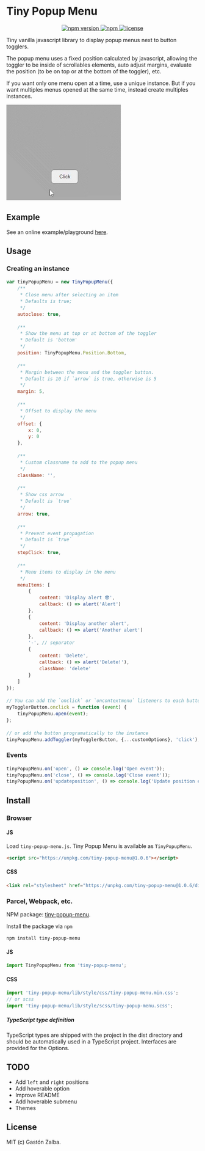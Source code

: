 # Tiny Popup Menu
<p align="center">
    <a href="https://www.npmjs.com/package/tiny-popup-menu">
        <img src="https://img.shields.io/npm/v/tiny-popup-menu.svg" alt="npm version">
    </a>
    <a href="https://img.shields.io/npm/dm/tiny-popup-menu">
        <img alt="npm" src="https://img.shields.io/npm/dm/tiny-popup-menu">
    </a>
    <a href="https://github.com/gastonzalba/tiny-popup-menu/blob/master/LICENSE">
        <img src="https://img.shields.io/npm/l/tiny-popup-menu.svg" alt="license">
    </a>
</p>

Tiny vanilla javascript library to display popup menus next to button togglers.

The popup menu uses a fixed position calculated by javascript, allowing the toggler to be inside of scrollables elements, auto adjust margins, evaluate the position (to be on top or at the bottom of the toggler), etc.

If you want only one menu open at a time, use a unique instance. But if you want multiples menus opened at the same time, instead create multiples instances.

<img src="screenshots/example.gif" alt="Example">

## Example
See an online example/playground [here](https://raw.githack.com/GastonZalba/tiny-popup-menu/v1.0.6/examples/basic.html).

## Usage
### Creating an instance

```js
var tinyPopupMenu = new TinyPopupMenu({
    /**
     * Close menu after selecting an item
     * Defaults is true;
     */
    autoclose: true,

    /**
     * Show the menu at top or at bottom of the toggler
     * Default is 'bottom'
     */
    position: TinyPopupMenu.Position.Bottom,

    /**
     * Margin between the menu and the toggler button.
     * Default is 10 if `arrow` is true, otherwise is 5
     */
    margin: 5,
    
    /**
     * Offset to display the menu
     */
    offset: {
        x: 0,
        y: 0
    },

    /**
     * Custom classname to add to the popup menu
     */
    className: '',

    /**
     * Show css arrow
     * Default is `true`
     */
    arrow: true,

    /**
     * Prevent event propagation
     * Default is `true`
     */
    stopClick: true,

    /**
     * Menu items to display in the menu
     */
    menuItems: [
        {
            content: 'Display alert 😎',
            callback: () => alert('Alert')
        },
        {
            content: 'Display another alert',
            callback: () => alert('Another alert')
        },
        '-', // separator
        {
            content: 'Delete',
            callback: () => alert('Delete!'),
            className: 'delete'
        }
    ]
});

// You can add the `onclick` or `oncontextmenu` listeners to each button and trigger the `open` method to it
myTogglerButton.onclick = function (event) {
    tinyPopupMenu.open(event);
};

// or add the button programatically to the instance
tinyPopupMenu.addToggler(myTogglerButton, {...customOptions}, 'click');
```

### Events
```js
tinyPopupMenu.on('open', () => console.log('Open event'));
tinyPopupMenu.on('close', () => console.log('Close event'));
tinyPopupMenu.on('updateposition', () => console.log('Update position event'));
```


## Install

### Browser

#### JS

Load `tiny-popup-menu.js`. Tiny Popup Menu is available as `TinyPopupMenu`.

```HTML
<script src="https://unpkg.com/tiny-popup-menu@1.0.6"></script>
```

#### CSS

```HTML
<link rel="stylesheet" href="https://unpkg.com/tiny-popup-menu@1.0.6/dist/css/tiny-popup-menu.min.css" />
```

### Parcel, Webpack, etc.

NPM package: [tiny-popup-menu](https://www.npmjs.com/package/tiny-popup-menu).

Install the package via `npm`

    npm install tiny-popup-menu

#### JS

```js
import TinyPopupMenu from 'tiny-popup-menu';
```

#### CSS

```js
import 'tiny-popup-menu/lib/style/css/tiny-popup-menu.min.css';
// or scss
import 'tiny-popup-menu/lib/style/scss/tiny-popup-menu.scss';
```

##### TypeScript type definition

TypeScript types are shipped with the project in the dist directory and should be automatically used in a TypeScript project. Interfaces are provided for the Options.


## TODO
- Add `left` and `right` positions
- Add hoverable option
- Improve README
- Add hoverable submenu
- Themes

## License

MIT (c) Gastón Zalba.
